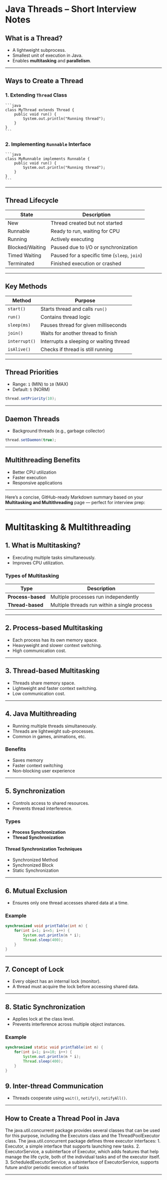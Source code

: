 
# Java Threads – Short Interview Notes

## What is a Thread?
- A lightweight subprocess.
- Smallest unit of execution in Java.
- Enables **multitasking** and **parallelism**.

---

## Ways to Create a Thread

  ### 1. Extending `Thread` Class
    ```java
    class MyThread extends Thread {
        public void run() {
            System.out.println("Running thread");
        }
    }
    ```
  
  ### 2. Implementing `Runnable` Interface
    ```java
    class MyRunnable implements Runnable {
        public void run() {
            System.out.println("Running thread");
        }
    }
    ```
  
  ---

## Thread Lifecycle

| State           | Description                                  |
|-----------------|----------------------------------------------|
| New             | Thread created but not started               |
| Runnable        | Ready to run, waiting for CPU                |
| Running         | Actively executing                           |
| Blocked/Waiting | Paused due to I/O or synchronization         |
| Timed Waiting   | Paused for a specific time (`sleep`, `join`) |
| Terminated      | Finished execution or crashed                |

---

## Key Methods

| Method         | Purpose                                      |
|----------------|----------------------------------------------|
| `start()`      | Starts thread and calls `run()`              |
| `run()`        | Contains thread logic                        |
| `sleep(ms)`    | Pauses thread for given milliseconds         |
| `join()`       | Waits for another thread to finish           |
| `interrupt()`  | Interrupts a sleeping or waiting thread      |
| `isAlive()`    | Checks if thread is still running            |

---

## Thread Priorities
  
  - Range: `1` (MIN) to `10` (MAX)
  - Default: `5` (NORM)
  ```java
  thread.setPriority(10);
  ```
  
  ---

## Daemon Threads
  - Background threads (e.g., garbage collector)
  ```java
  thread.setDaemon(true);
  ```

---

## Multithreading Benefits
  - Better CPU utilization
  - Faster execution
  - Responsive applications
  
  ---
Here’s a concise, GitHub-ready Markdown summary based on your **Multitasking and Multithreading** page — perfect for interview prep:

---


# Multitasking & Multithreading 

## 1. What is Multitasking?
- Executing multiple tasks simultaneously.
- Improves CPU utilization.

### Types of Multitasking
| Type                     | Description                                 |
|--------------------------|---------------------------------------------|
| **Process-based**        | Multiple processes run independently        |
| **Thread-based**         | Multiple threads run within a single process|

---

## 2. Process-based Multitasking
- Each process has its own memory space.
- Heavyweight and slower context switching.
- High communication cost.

---

## 3. Thread-based Multitasking
- Threads share memory space.
- Lightweight and faster context switching.
- Low communication cost.

---

## 4. Java Multithreading
- Running multiple threads simultaneously.
- Threads are lightweight sub-processes.
- Common in games, animations, etc.

### Benefits
- Saves memory
- Faster context switching
- Non-blocking user experience

---

## 5. Synchronization
- Controls access to shared resources.
- Prevents thread interference.

### Types
- **Process Synchronization**
- **Thread Synchronization**

#### Thread Synchronization Techniques
- Synchronized Method
- Synchronized Block
- Static Synchronization

---

## 6. Mutual Exclusion
- Ensures only one thread accesses shared data at a time.

### Example
  ```java
  synchronized void printTable(int n) {
      for(int i=1; i<=5; i++) {
          System.out.println(n * i);
          Thread.sleep(400);
      }
  }
```

---

## 7. Concept of Lock
- Every object has an internal lock (monitor).
- A thread must acquire the lock before accessing shared data.

---

## 8. Static Synchronization
- Applies lock at the class level.
- Prevents interference across multiple object instances.

### Example
  ```java
  synchronized static void printTable(int n) {
      for(int i=1; i<=10; i++) {
          System.out.println(n * i);
          Thread.sleep(400);
      }
  }
```


## 9. Inter-thread Communication
- Threads cooperate using `wait()`, `notify()`, `notifyAll()`.

---

## How to Create a Thread Pool in Java
   The java.util.concurrent package provides several classes that can be used for this purpose, 
  including the Executors class and the ThreadPoolExecutor class.
   The java.util.concurrent package defines three executor interfaces:
       1. Executor, a simple interface that supports launching new tasks.
       2. ExecutorService, a subinterface of Executor, which adds features that help manage the life 
      cycle, both of the individual tasks and of the executor itself.
       3. ScheduledExecutorService, a subinterface of ExecutorService, supports future and/or 
      periodic execution of tasks
       

---
